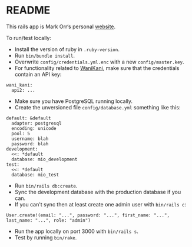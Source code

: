 # README

This rails app is Mark Orr‘s personal [website](https://sandradickie.co.uk/).

To run/test locally:

* Install the version of ruby in `.ruby-version`.
* Run `bin/bundle install`.
* Overwrite `config/credentials.yml.enc` with a new `config/master.key`.
* For functionality related to [WaniKani](https://www.wanikani.com), make sure that the credentials contain an API key:
```
wani_kani:
  api2: ...
```
* Make sure you have PostgreSQL running locally.
* Create the unversioned file `config/database.yml` something like this:
```
default: &default
  adapter: postgresql
  encoding: unicode
  pool: 5
  username: blah
  password: blah
development:
  <<: *default
  database: mio_development
test:
  <<: *default
  database: mio_test
```
* Run `bin/rails db:create`.
* Sync the development database with the production database if you can.
* If you can't sync then at least create one admin user with `bin/rails c`:
```
User.create!(email: "...", password: "...", first_name: "...", last_name: "...", role: "admin")
```
* Run the app locally on port 3000 with `bin/rails s`.
* Test by running `bin/rake`.
